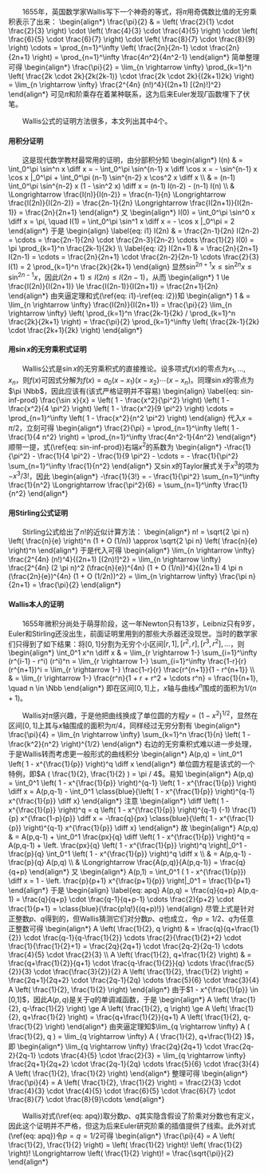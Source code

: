 　　1655年，英国数学家Wallis写下一个神奇的等式，将$\pi$用奇偶数比值的无穷乘积表示了出来：
\begin{align\*}
    \frac{\pi}{2} & = \left( \frac{2}{1} \cdot \frac{2}{3} \right) \cdot \left( \frac{4}{3} \cdot \frac{4}{5} \right) \cdot \left( \frac{6}{5} \cdot \frac{6}{7} \right) \cdot \left( \frac{8}{7} \cdot \frac{8}{9} \right) \cdots = \prod\_{n=1}^\infty \left( \frac{2n}{2n-1} \cdot \frac{2n}{2n+1} \right) = \prod\_{n=1}^\infty \frac{4n^2}{4n^2-1}
\end{align\*}
简单整理可得
\begin{align\*}
    \frac{\pi}{2} = \lim\_{n \rightarrow \infty} \prod\_{k=1}^n \left( \frac{2k \cdot 2k}{2k(2k-1)} \cdot \frac{2k \cdot 2k}{(2k+1)2k} \right) = \lim\_{n \rightarrow \infty} \frac{2^{4n} (n!)^4}{(2n+1) [(2n)!]^2}
\end{align\*}
可见$\pi$和阶乘存在着某种联系，这为后来Euler发现$\Gamma$函数埋下了伏笔。

　　Wallis公式的证明方法很多，本文列出其中4个。

#### 用积分证明

　　这是现代数学教材最常用的证明，由分部积分知
\begin{align\*}
    I(n) & = \int\_0^\pi \sin^n x \diff x = - \int\_0^\pi \sin^{n-1} x \diff \cos x = - \sin^{n-1} x \cos x |\_0^\pi + \int\_0^\pi (n-1) \sin^{n-2} x \cos^2 x \diff x               \\\\
         & = (n-1) \int\_0^\pi \sin^{n-2} x (1 - \sin^2 x) \diff x = (n-1) I(n-2) - (n-1) I(n)                                                                                    \\\\
         & \Longrightarrow \frac{I(n)}{I(n-2)} = \frac{n-1}{n} \Longrightarrow \frac{I(2n)}{I(2n-2)} = \frac{2n-1}{2n} \Longrightarrow \frac{I(2n+1)}{I(2n-1)} = \frac{2n}{2n+1}
\end{align\*}
又
\begin{align\*}
    I(0) = \int\_0^\pi \sin^0 x \diff x = \pi, \quad I(1) = \int\_0^\pi \sin^1 x \diff x = - \cos x |\_0^\pi = 2
\end{align\*}
于是
\begin{align}
    \label{eq: i1}
    I(2n)   & = \frac{2n-1}{2n} I(2n-2) = \cdots = \frac{2n-1}{2n} \cdot \frac{2n-3}{2n-2} \cdots \frac{1}{2} I(0) = \pi \prod\_{k=1}^n \frac{2k-1}{2k} \\\\
    \label{eq: i2}
    I(2n+1) & = \frac{2n}{2n+1} I(2n-1) = \cdots = \frac{2n}{2n+1} \cdot \frac{2n-2}{2n-1} \cdots \frac{2}{3} I(1) = 2 \prod\_{k=1}^n \frac{2k}{2k+1}
\end{align}
显然$\sin^{2n+1} x \le \sin^{2n} x \le \sin^{2n-1} x$，因此$I(2n+1) \le I(2n) \le I(2n-1)$，从而
\begin{align\*}
    1 \le \frac{I(2n)}{I(2n+1)} \le \frac{I(2n-1)}{I(2n+1)} = \frac{2n+1}{2n}
\end{align\*}
由夹逼定理和式(\ref{eq: i1}-\ref{eq: i2})知
\begin{align\*}
    1 & = \lim\_{n \rightarrow \infty} \frac{I(2n)}{I(2n+1)} = \frac{\pi}{2} \lim\_{n \rightarrow \infty}  \left( \prod\_{k=1}^n \frac{2k-1}{2k} / \prod\_{k=1}^n \frac{2k}{2k+1} \right) = \frac{\pi}{2} \prod\_{k=1}^\infty \left( \frac{2k-1}{2k} \cdot \frac{2k+1}{2k} \right)
\end{align\*}

#### 用$\sin x$的无穷乘积式证明

　　Wallis公式是$\sin x$的无穷乘积式的直接推论。设多项式$f(x)$的零点为$x_1, \ldots, x_n$，则$f(x)$可因式分解为$f(x) = a_0 (x - x_1) (x - x_2) \cdots (x - x_n)$。同理$\sin x$的零点为$\pi \Nbb$，因此应该有(该式严格证明并不容易)
\begin{align} \label{eq: sin-inf-prod}
    \frac{\sin x}{x} = \left( 1 - \frac{x^2}{\pi^2} \right) \left( 1 - \frac{x^2}{4 \pi^2} \right) \left( 1 - \frac{x^2}{9 \pi^2} \right) \cdots = \prod\_{n=1}^\infty \left( 1 - \frac{x^2}{n^2 \pi^2} \right)
\end{align}
代入$x = \pi / 2$，立刻可得
\begin{align\*}
    \frac{2}{\pi} = \prod\_{n=1}^\infty \left( 1 - \frac{1}{4 n^2} \right) = \prod\_{n=1}^\infty \frac{4n^2-1}{4n^2}
\end{align\*}
顺带一提，式(\ref{eq: sin-inf-prod})右端$x^2$的系数为
\begin{align\*}
    -\frac{1}{\pi^2} - \frac{1}{4 \pi^2} - \frac{1}{9 \pi^2} - \cdots = - \frac{1}{\pi^2} \sum\_{n=1}^\infty \frac{1}{n^2}
\end{align\*}
又$\sin x$的Taylor展式关于$x^3$的项为$-x^3 / 3!$，因此
\begin{align\*}
    -\frac{1}{3!} = - \frac{1}{\pi^2} \sum\_{n=1}^\infty \frac{1}{n^2} \Longrightarrow \frac{\pi^2}{6} = \sum\_{n=1}^\infty \frac{1}{n^2}
\end{align\*}

#### 用Stirling公式证明

　　Stirling公式给出了$n!$的近似计算方法：
\begin{align\*}
    n! = \sqrt{2 \pi n} \left( \frac{n}{e} \right)^n (1 + O (1/n)) \approx \sqrt{2 \pi n} \left( \frac{n}{e} \right)^n
\end{align\*}
于是代入可得
\begin{align\*}
    \lim\_{n \rightarrow \infty} \frac{2^{4n} (n!)^4}{(2n+1) [(2n)!]^2} = \lim\_{n \rightarrow \infty} \frac{2^{4n} (2 \pi n)^2 (\frac{n}{e})^{4n} (1 + O (1/n))^4}{(2n+1) 4 \pi n (\frac{2n}{e})^{4n} (1 + O (1/2n))^2} = \lim\_{n \rightarrow \infty} \frac{\pi n}{2n+1} = \frac{\pi}{2}
\end{align\*}

#### Wallis本人的证明

　　1655年微积分尚处于萌芽阶段，这一年Newton只有13岁，Leibniz只有9岁，Euler和Stirling还没出生，前面证明里用到的那些大杀器还没现世。当时的数学家们只得到了如下结果：将$[0,1]$分割为无穷个小区间$[r,1], [r^2, r], [r^3,r^2], \ldots$，则
\begin{align\*}
    \int\_0^1 x^n \diff x & = \lim\_{r \rightarrow 1-} \sum\_{i=1}^\infty (r^{i-1} - r^i) (r^i)^n = \lim\_{r \rightarrow 1-} \sum\_{i=1}^\infty \frac{1-r}{r} (r^{n+1})^i = \lim\_{r \rightarrow 1-} \frac{1-r}{r} \frac{r^{n+1}}{1 - r^{n+1}} \\\\
                         & = \lim\_{r \rightarrow 1-} \frac{r^n}{1 + r + r^2 + \cdots r^n} = \frac{1}{n+1}, \quad n \in \Nbb
\end{align\*}
即在区间$[0,1]$上，$x$轴与曲线$x^n$围成的面积为$1 / (n+1)$。

　　Wallis对$\pi$感兴趣，于是他把曲线换成了单位圆的方程$y = (1 - x^2)^{1/2}$，显然在区间$[0,1]$上其与$x$轴围成的面积为$\pi / 4$，同样经过无穷分割有
\begin{align\*}
    \frac{\pi}{4} = \lim\_{n \rightarrow \infty} \sum\_{k=1}^n \frac{1}{n} \left( 1 - \frac{k^2}{n^2} \right)^{1/2}
\end{align\*}
右边的无穷乘积式难以进一步处理，于是Wallis转而考虑更一般形式的曲线积分
\begin{align\*}
    A(p,q) = \int\_0^1 \left( 1 - x^{\frac{1}{p}} \right)^q \diff x
\end{align\*}
单位圆方程是该式的一个特例，即$A ( \frac{1}{2}, \frac{1}{2} ) = \pi / 4$。易知
\begin{align\*}
    A(p,q) = \int\_0^1 \left( 1 - x^{\frac{1}{p}} \right)^{q-1} \left( 1 - x^{\frac{1}{p}} \right) \diff x = A(p,q-1) - \int\_0^1 \class{blue}{\left( 1 - x^{\frac{1}{p}} \right)^{q-1} x^{\frac{1}{p}} \diff x}
\end{align\*}
注意
\begin{align\*}
    \diff \left( 1 - x^{\frac{1}{p}} \right)^q = q \left( 1 - x^{\frac{1}{p}} \right)^{q-1} (-1) \frac{1}{p} x^{\frac{1-p}{p}} \diff x = -\frac{q}{px} \class{blue}{\left( 1 - x^{\frac{1}{p}} \right)^{q-1} x^{\frac{1}{p}} \diff x}
\end{align\*}
故
\begin{align\*}
    A(p,q) & = A(p,q-1) + \int\_0^1 \frac{px}{q} \diff \left( 1 - x^{\frac{1}{p}} \right)^q = A(p,q-1) + \left. \frac{px}{q} \left( 1 - x^{\frac{1}{p}} \right)^q \right|\_0^1 - \frac{p}{q} \int\_0^1 \left( 1 - x^{\frac{1}{p}} \right)^q \diff x \\\\
           & = A(p,q-1) - \frac{p}{q} A(p,q)                                                                                                                                                                                        \\\\
           & \Longrightarrow \frac{A(p,q)}{A(p,q-1)} = \frac{q}{q+p}
\end{align\*}
又
\begin{align\*}
    A(p,1) = \int\_0^1 ( 1 - x^{\frac{1}{p}}) \diff x = 1 - \left. \frac{p}{p+1} x^{\frac{p+1}{p}} \right|\_0^1 = \frac{1}{p+1}
\end{align\*}
于是
\begin{align} \label{eq: apq}
    A(p,q) = \frac{q}{q+p} A(p,q-1) = \frac{q}{q+p} \cdot \frac{q-1}{q+p-1} \cdots \frac{2}{p+2} \cdot \frac{1}{p+1} = \class{blue}{\frac{p!q!}{(q+p)!}}
\end{align}
尽管上式是针对正整数$p$、$q$得到的，但Wallis猜测它们对分数$p$、$q$也成立，令$p = 1/2$、$q$为任意正整数可得
\begin{align\*}
    A \left( \frac{1}{2}, q \right)             & = \frac{q}{q+\frac{1}{2}} \cdot \frac{q-1}{q-\frac{1}{2}} \cdots \frac{2}{\frac{1}{2}+2} \cdot \frac{1}{\frac{1}{2}+1} = \frac{2q}{2q+1} \cdot \frac{2q-2}{2q-1} \cdots \frac{4}{5} \cdot \frac{2}{3}                                                                                 \\\\
    A \left( \frac{1}{2}, q+\frac{1}{2} \right) & = \frac{q+\frac{1}{2}}{q+1} \cdot \frac{q-\frac{1}{2}}{q} \cdots \frac{\frac{5}{2}}{3} \cdot \frac{\frac{3}{2}}{2} A \left( \frac{1}{2}, \frac{1}{2} \right) = \frac{2q+1}{2q+2} \cdot \frac{2q-1}{2q} \cdots \frac{5}{6} \cdot \frac{3}{4} A \left( \frac{1}{2}, \frac{1}{2} \right)
\end{align\*}
由于$1 - x^{\frac{1}{p}} \in [0,1]$，因此$A(p,q)$是关于$q$的单调减函数，于是
\begin{align\*}
    A \left( \frac{1}{2}, q-\frac{1}{2} \right) \ge A \left( \frac{1}{2}, q \right) \ge A \left( \frac{1}{2}, q+\frac{1}{2} \right) = \frac{q+\frac{1}{2}}{q+1} A \left( \frac{1}{2}, q-\frac{1}{2} \right)
\end{align\*}
由夹逼定理知$\lim_{q \rightarrow \infty} A ( \frac{1}{2}, q ) = \lim_{q \rightarrow \infty} A ( \frac{1}{2}, q+\frac{1}{2} )$，即
\begin{align\*}
    \lim\_{q \rightarrow \infty} \frac{2q}{2q+1} \cdot \frac{2q-2}{2q-1} \cdots \frac{4}{5} \cdot \frac{2}{3} = \lim\_{q \rightarrow \infty} \frac{2q+1}{2q+2} \cdot \frac{2q-1}{2q} \cdots \frac{5}{6} \cdot \frac{3}{4} A \left( \frac{1}{2}, \frac{1}{2} \right)
\end{align\*}
整理可得
\begin{align\*}
    \frac{\pi}{4} = A \left( \frac{1}{2}, \frac{1}{2} \right) = \frac{2}{3} \cdot \frac{4}{3} \cdot \frac{4}{5} \cdot \frac{6}{5} \cdot \frac{6}{7} \cdot \frac{8}{7} \cdot \frac{8}{9}\cdots
\end{align\*}

　　Wallis对式(\ref{eq: apq})取分数$p$、$q$其实<span class="blue">隐含假设了阶乘对分数也有定义</span>，因此这个证明并不严格，但这为后来Euler研究阶乘的插值提供了线索。此外对式(\ref{eq: apq})令$p = q = 1/2$可得
\begin{align\*}
    \frac{\pi}{4} = A \left( \frac{1}{2}, \frac{1}{2} \right) = \left( \frac{1}{2} \right)! \left( \frac{1}{2} \right)! \Longrightarrow \left( \frac{1}{2} \right)! = \frac{\sqrt{\pi}}{2}
\end{align\*}
